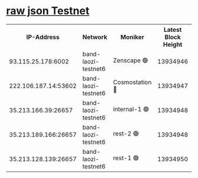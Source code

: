 
[raw json Testnet](https://rpc-check.bandt.stavr.tech/bandt/rpcbandt_result.json)
=

<table><tr><th>IP-Address</th><th>Network</th><th>Moniker</th><th>Latest Block Height</th><th>Earliest Block Height</th><th>Catching Up</th><th>Tx Index</th><th>Voting Power</th><th>Scan Time</th></tr><tr><td>93.115.25.178:6002</td><td>band-laozi-testnet6</td><td>Zenscape 🟢</td><td>13934946</td><td>12460001</td><td>False</td><td>on</td><td>0</td><td>2023-12-16T23:19:15.180312711UTC</td></tr><tr><td>222.106.187.14:53602</td><td>band-laozi-testnet6</td><td>Cosmostation 🔴</td><td>13934947</td><td>13177501</td><td>False</td><td>on</td><td>2203223</td><td>2023-12-16T23:19:16.926943007UTC</td></tr><tr><td>35.213.166.39:26657</td><td>band-laozi-testnet6</td><td>internal-1 🟢</td><td>13934948</td><td>13834947</td><td>False</td><td>on</td><td>0</td><td>2023-12-16T23:19:18.109600907UTC</td></tr><tr><td>35.213.189.166:26657</td><td>band-laozi-testnet6</td><td>rest-2 🟢</td><td>13934948</td><td>13834948</td><td>False</td><td>on</td><td>0</td><td>2023-12-16T23:19:19.306749210UTC</td></tr><tr><td>35.213.128.139:26657</td><td>band-laozi-testnet6</td><td>rest-1 🟢</td><td>13934950</td><td>13834950</td><td>False</td><td>on</td><td>0</td><td>2023-12-16T23:19:24.751895801UTC</td></tr></table>
